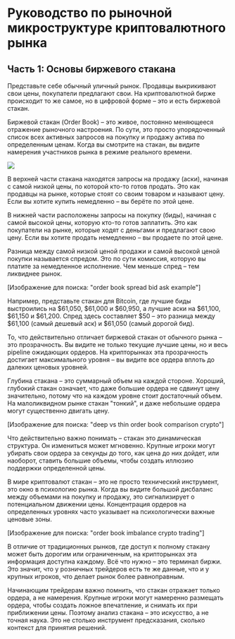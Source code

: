 # Руководство по рыночной микроструктуре криптовалютного рынка

## Часть 1: Основы биржевого стакана

Представьте себе обычный уличный рынок. Продавцы выкрикивают свои цены, покупатели предлагают свои. На криптовалютной бирже происходит то же самое, но в цифровой форме – это и есть биржевой стакан.

Биржевой стакан (Order Book) – это живое, постоянно меняющееся отражение рыночного настроения. По сути, это просто упорядоченный список всех активных запросов на покупку и продажу актива по определенным ценам. Когда вы смотрите на стакан, вы видите намерения участников рынка в режиме реального времени.

![](https://stormgain.com/sites/default/files/inline-images/ask-spread-dom_1.jpg)

В верхней части стакана находятся запросы на продажу (аски), начиная с самой низкой цены, по которой кто-то готов продать. Это как продавцы на рынке, которые стоят со своим товаром и называют цену. Если вы хотите купить немедленно – вы берёте по этой цене.

В нижней части расположены запросы на покупку (биды), начиная с самой высокой цены, которую кто-то готов заплатить. Это как покупатели на рынке, которые ходят с деньгами и предлагают свою цену. Если вы хотите продать немедленно – вы продаете по этой цене.

Разница между самой низкой ценой продажи и самой высокой ценой покупки называется спредом. Это по сути комиссия, которую вы платите за немедленное исполнение. Чем меньше спред – тем ликвиднее рынок.

[Изображение для поиска: "order book spread bid ask example"]

Например, представьте стакан для Bitcoin, где лучшие биды выстроились на $61,050, $61,000 и $60,950, а лучшие аски на $61,100, $61,150 и $61,200. Спред здесь составляет $50 – это разница между $61,100 (самый дешевый аск) и $61,050 (самый дорогой бид).

То, что действительно отличает биржевой стакан от обычного рынка – это прозрачность. Вы видите не только текущие лучшие цены, но и весь pipeline ожидающих ордеров. На крипторынках эта прозрачность достигает максимального уровня – вы видите все ордера вплоть до далеких ценовых уровней.

Глубина стакана – это суммарный объем на каждой стороне. Хороший, глубокий стакан означает, что даже большие ордера не сдвинут цену значительно, потому что на каждом уровне стоит достаточный объем. На малоликвидном рынке стакан "тонкий", и даже небольшие ордера могут существенно двигать цену.

[Изображение для поиска: "deep vs thin order book comparison crypto"]

Что действительно важно понимать – стакан это динамическая структура. Он измениться может мгновенно. Крупные игроки могут убирать свои ордера за секунды до того, как цена до них дойдет, или наоборот, ставить большие объемы, чтобы создать иллюзию поддержки определенной цены.

В мире криптовалют стакан – это не просто технический инструмент, это окно в психологию рынка. Когда вы видите большой дисбаланс между объемами на покупку и продажу, это сигнализирует о потенциальном движении цены. Концентрация ордеров на определенных уровнях часто указывает на психологически важные ценовые зоны.

[Изображение для поиска: "order book imbalance crypto trading"]

В отличие от традиционных рынков, где доступ к полному стакану может быть дорогим или ограниченным, на крипторынках эта информация доступна каждому. Всё что нужно – это терминал биржи. Это значит, что у розничных трейдеров есть те же данные, что и у крупных игроков, что делает рынок более равноправным.

Начинающим трейдерам важно помнить, что стакан отражает только ордера, а не намерения. Крупные игроки могут намеренно размещать ордера, чтобы создать ложное впечатление, и снимать их при приближении цены. Поэтому анализ стакана – это искусство, а не точная наука. Это не столько инструмент предсказания, сколько контекст для принятия решений.
